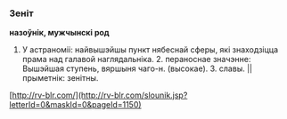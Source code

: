 ### Зеніт
**назоўнік, мужчынскі род**

1. У астраноміі: найвышэйшы пункт нябеснай сферы, які знаходзіцца прама над галавой наглядальніка. 2. пераноснае значэнне: Вышэйшая ступень, вяршыня чаго-н. (высокае). З. славы. || прыметнік: зенітны.

<a rel="author">[http://rv-blr.com/](http://rv-blr.com/slounik.jsp?letterId=0&maskId=0&pageId=1150)</a>
